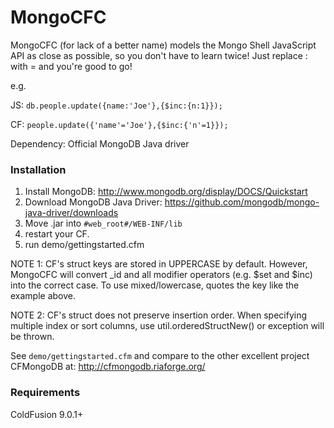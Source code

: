 # MongoCFC

MongoCFC (for lack of a better name) models the Mongo Shell JavaScript API as close as possible, so you don't have to learn twice! Just replace : with = and you're good to go!

e.g. 

JS: `db.people.update({name:'Joe'},{$inc:{n:1}});`

CF: `people.update({'name'='Joe'},{$inc:{'n'=1}});`

Dependency: Official MongoDB Java driver

### Installation
 1. Install MongoDB: http://www.mongodb.org/display/DOCS/Quickstart
 2. Download MongoDB Java Driver: https://github.com/mongodb/mongo-java-driver/downloads 
 3. Move .jar into `#web_root#/WEB-INF/lib`
 4. restart your CF.
 5. run demo/gettingstarted.cfm

NOTE 1: CF's struct keys are stored in UPPERCASE by default. However, MongoCFC will convert _id and all modifier operators (e.g. $set and $inc) into the correct case. To use mixed/lowercase, quotes the key like the example above.

NOTE 2: CF's struct does not preserve insertion order. When specifying multiple index or sort columns, use util.orderedStructNew() or exception will be thrown.


See `demo/gettingstarted.cfm` and compare to the other excellent project CFMongoDB at: http://cfmongodb.riaforge.org/

### Requirements

ColdFusion 9.0.1+
